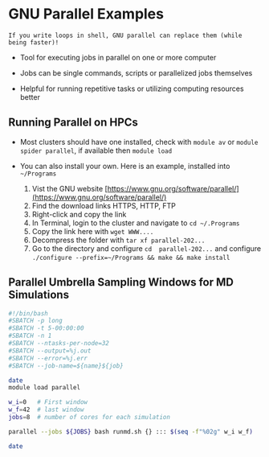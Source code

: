# GNU Parallel Examples

```{margin}
If you write loops in shell, GNU parallel can replace them (while being faster)!
```

- Tool for executing jobs in parallel on one or more computer

- Jobs can be single commands, scripts or parallelized jobs themselves

- Helpful for running repetitive tasks or utilizing computing resources better

## Running Parallel on HPCs

- Most clusters should have one installed, check with `module av` or `module spider parallel`, if available then `module load`

- You can also install your own. Here is an example, installed into `~/Programs`

    1) Vist the GNU website [https://www.gnu.org/software/parallel/](https://www.gnu.org/software/parallel/)
    2) Find the download links HTTPS, HTTP, FTP
    3) Right-click and copy the link
    4) In Terminal, login to the cluster and navigate to `cd ~/.Programs`
    5) Copy the link here with `wget WWW....`
    6) Decompress the folder with `tar xf parallel-202...`
    7) Go to the directory and configure `cd  parallel-202...`  and configure `./configure --prefix=~/Programs && make && make install`

## Parallel Umbrella Sampling Windows for MD Simulations


```bash
#!/bin/bash
#SBATCH -p long
#SBATCH -t 5-00:00:00
#SBATCH -n 1
#SBATCH --ntasks-per-node=32
#SBATCH --output=%j.out
#SBATCH --error=%j.err
#SBATCH --job-name=${name}${job}

date
module load parallel 

w_i=0   # First window 
w_f=42  # last window
jobs=8  # number of cores for each simulation

parallel --jobs ${JOBS} bash runmd.sh {} ::: $(seq -f"%02g" w_i w_f)

date
```

